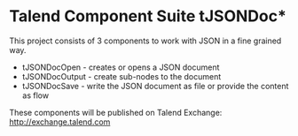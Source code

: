 # Talend Component Suite tJSONDoc*
This project consists of 3 components to work with JSON in a fine grained way.
* tJSONDocOpen - creates or opens a JSON document
* tJSONDocOutput - create sub-nodes to the document
* tJSONDocSave - write the JSON document as file or provide the content as flow

These components will be published on Talend Exchange: http://exchange.talend.com
